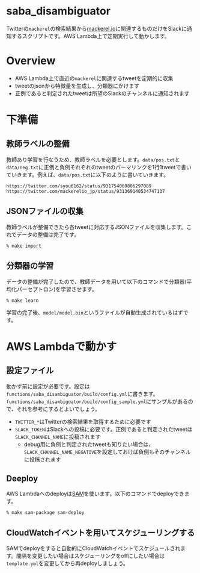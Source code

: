 # saba_disambiguator
Twitterの`mackerel`の検索結果から[mackerel.io](https://mackerel.io)に関連するものだけをSlackに通知するスクリプトです。AWS Lambda上で定期実行して動かします。

# Overview
- AWS Lambda上で直近の`mackerel`に関連するtweetを定期的に収集
- tweetのjsonから特徴量を生成し、分類器にかけます
- 正例であると判定されたtweetは所望のSlackのチャンネルに通知されます

# 下準備
## 教師ラベルの整備
教師あり学習を行なうため、教師ラベルを必要とします。`data/pos.txt`と`data/neg.txt`に正例と負例それぞれのtweetのパーマリンクを1行1tweetで書いていきます。例えば、`data/pos.txt`に以下のように書いていきます。

```
https://twitter.com/syou6162/status/931754069806297089
https://twitter.com/mackerelio_jp/status/931369140534747137
```

## JSONファイルの収集
教師ラベルが整備できたら各tweetに対応するJSONファイルを収集します。これでデータの整備は完了です。

```
% make import
```

## 分類器の学習
データの整備が完了したので、教師データを用いて以下のコマンドで分類器(平均化パーセプトロン)を学習させます。

```
% make learn
```

学習の完了後、`model/model.bin`というファイルが自動生成されているはずです。

# AWS Lambdaで動かす
## 設定ファイル
動かす前に設定が必要です。設定は`functions/saba_disambiguator/build/config.yml`に書きます。`functions/saba_disambiguator/build/config_sample.yml`にサンプルがあるので、それを参考にするとよいでしょう。

- `TWITTER_*`はTwitterの検索結果を取得するために必要です
- `SLACK_TOKEN`はSlackへの投稿に必要です。正例であると判定されたtweetは`SLACK_CHANNEL_NAME`に投稿されます
  - debug用に負例と判定されたtweetも知りたい場合は、`SLACK_CHANNEL_NAME_NEGATIVE`を設定しておけば負例もそのチャンネルに投稿されます

## Deeploy
AWS Lambdaへのdeployは[SAM](https://aws.amazon.com/jp/serverless/sam/)を使います。以下のコマンドでdeployできます。

```
% make sam-package sam-deploy
```

## CloudWatchイベントを用いてスケジューリングする
SAMでdeployをすると自動的にCloudWatchイベントでスケジュールされます。間隔を変更したい場合はスケジューリングをoffにしたい場合は`template.yml`を変更してから再deployしましょう。
